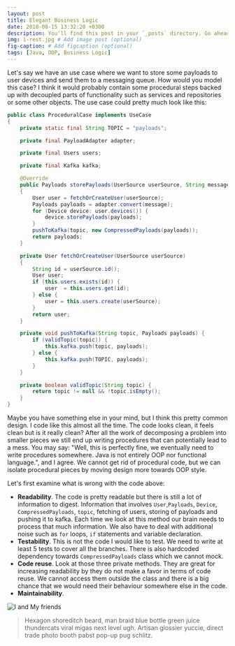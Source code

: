 ```yaml
---
layout: post
title: Elegant Business Logic
date: 2018-08-15 13:32:20 +0300
description: You’ll find this post in your `_posts` directory. Go ahead and edit it and re-build the site to see your changes. # Add post description (optional)
img: i-rest.jpg # Add image post (optional)
fig-caption: # Add figcaption (optional)
tags: [Java, OOP, Business Logic]
---
```


Let's say we have an use case where we want to store some payloads to user devices and send them to a messaging queue.
How would you model this case? I think it would probably contain
some procedural steps backed up with decoupled parts of functionality such as services and
repositories or some other objects.  The use case could pretty much look like this:
```java
public class ProceduralCase implements UseCase
{
    private static final String TOPIC = "payloads";

    private final PayloadAdapter adapter;

    private final Users users;

    private final Kafka kafka;

    @Override
    public Payloads storePayloads(UserSource userSource, String message, String topic)
    {
        User user = fetchOrCreateUser(userSource);
        Payloads payloads = adapter.convert(message);
        for (Device device: user.devices()) {
            device.storePayloads(payloads);
        }
        pushToKafka(topic, new CompressedPayloads(payloads));
        return payloads;
    }

    private User fetchOrCreateUser(UserSource userSource)
    {
        String id = userSource.id();
        User user;
        if (this.users.exists(id)) {
            user  = this.users.get(id);
        } else {
            user = this.users.create(userSource);
        }
        return user;
    }

    private void pushToKafka(String topic, Payloads payloads) {
        if (validTopic(topic)) {
            this.kafka.push(topic, payloads);
        } else {
            this.kafka.push(TOPIC, payloads);
        }
    }

    private boolean validTopic(String topic) {
        return topic != null && !topic.isEmpty();
    }
}
```
Maybe you have something else in your mind, but I think this pretty common design.
I code like this almost all the time. The code looks clean, it feels clean but is it really clean? After all the work
of decomposing a problem into smaller pieces we still end up writing procedures
that can potentially lead to a mess. You may say: "Well, this is perfectly fine, we eventually need to write
procedures somewhere. Java is not entirely OOP nor functional language.", and I agree.
We cannot get rid of procedural code, but we can isolate procedural pieces by moving design more towards OOP style.

Let's first examine what is wrong with the code above:
* **Readability**. The code is pretty readable but there is still a lot of information to digest.
  Information that involves `User`,`Payloads`, `Device`, `CompressedPayloads`, `topic`, fetching of users,
  storing of payloads and pushing it to kafka. Each time we look at this method our brain needs to process
  that much information. We also have to deal with additional noise such as `for` loops, `if` statements and
  variable declaration.
* **Testability**. This is not the code I would like to test. We need to write at least 5 tests to cover all the branches.
  There is also hardcoded dependency towards `CompressedPayloads` class which we cannot mock.
* **Code reuse**.
  Look at those three private methods. They are great for increasing readability by they do not make a favor
  in terms of code reuse. We cannot access them outside the class and there is a big chance that we would need
  their behaviour somewhere else in the code.
* **Maintainability**.




![I and My friends]({{site.baseurl}}/assets/img/we-in-rest.jpg)

>Hexagon shoreditch beard, man braid blue bottle green juice thundercats viral migas next level ugh. Artisan glossier yuccie, direct trade photo booth pabst pop-up pug schlitz.
